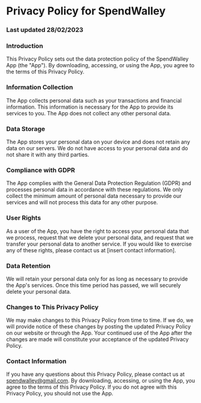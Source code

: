 # Privacy Policy for SpendWalley 
### Last updated **28/02/2023**

### Introduction

This Privacy Policy sets out the data protection policy of the SpendWalley App (the "App"). By downloading, accessing, or using the App, you agree to the terms of this Privacy Policy.

### Information Collection

The App collects personal data such as your transactions and financial information. This information is necessary for the App to provide its services to you. The App does not collect any other personal data.

### Data Storage
The App stores your personal data on your device and does not retain any data on our servers. We do not have access to your personal data and do not share it with any third parties.

### Compliance with GDPR

The App complies with the General Data Protection Regulation (GDPR) and processes personal data in accordance with these regulations. We only collect the minimum amount of personal data necessary to provide our services and will not process this data for any other purpose.

### User Rights

As a user of the App, you have the right to access your personal data that we process, request that we delete your personal data, and request that we transfer your personal data to another service. If you would like to exercise any of these rights, please contact us at [insert contact information].

### Data Retention
We will retain your personal data only for as long as necessary to provide the App's services. Once this time period has passed, we will securely delete your personal data.

### Changes to This Privacy Policy

We may make changes to this Privacy Policy from time to time. If we do, we will provide notice of these changes by posting the updated Privacy Policy on our website or through the App. Your continued use of the App after the changes are made will constitute your acceptance of the updated Privacy Policy.

### Contact Information
If you have any questions about this Privacy Policy, please contact us at spendwalley@gmail.com.
By downloading, accessing, or using the App, you agree to the terms of this Privacy Policy. If you do not agree with this Privacy Policy, you should not use the App.
